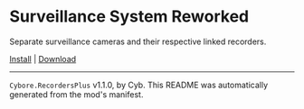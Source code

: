 # Surveillance System Reworked

Separate surveillance cameras and their respective linked recorders.

[Install](https://hitman-resources.netlify.app/smf-install-link/https://github.com/Cybore8/Surveillance-Reworked/releases/latest/download/mod.framework.zip) | [Download](https://github.com/Cybore8/Surveillance-Reworked/releases/latest/download/mod.framework.zip)

---

`Cybore.RecordersPlus` v1.1.0, by Cyb. This README was automatically generated from the mod's manifest.

